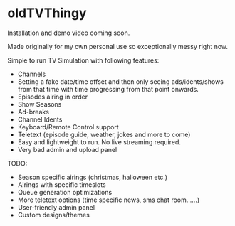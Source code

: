 # oldTVThingy
Installation and demo video coming soon.

Made originally for my own personal use so exceptionally messy right now.


Simple to run TV Simulation with following features:
- Channels
- Setting a fake date/time offset and then only seeing ads/idents/shows from that time with time progressing from that point onwards.
- Episodes airing in order
- Show Seasons
- Ad-breaks
- Channel Idents
- Keyboard/Remote Control support
- Teletext (episode guide, weather, jokes and more to come)
- Easy and lightweight to run. No live streaming required.
- Very bad admin and upload panel

TODO:
- Season specific airings (christmas, halloween etc.)
- Airings with specific timeslots
- Queue generation optimizations
- More teletext options (time specific news, sms chat room......)
- User-friendly admin panel
- Custom designs/themes
